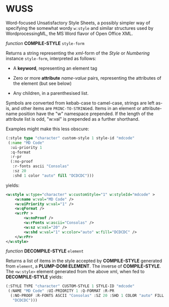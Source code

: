 # WUSS

Word-focused Unsatisfactory Style Sheets, a possibly simpler way of specifying the somewhat wordy `w:style` and similar structures used by WordprocessingML, the MS Word flavor of Open Office XML.

*function* **COMPILE-STYLE** `style-form`

Returns a string representing the *xml*-form of the *Style* or *Numbering* instance `style-form`, interpreted as follows:

* A **keyword**, representing an element tag

* Zero or more **attribute** *name*-*value* pairs, representing the attributes of the element (but see below)

* Any children, in a parenthesised list.

Symbols are converted from kebab-case to camel-case, strings are left as-is, and other items are `PRINC-TO-STRING`ed. Items in an element or attribute-name position have the "w" namespace prepended. If the length of the attribute list is odd, "w:val" is prepended as a further shorthand. 

Examples might make this less obscure:

```lisp
(:style type "character" custom-style 1 style-id "mdcode"
 (:name "MD Code"
  :ui-priority 1
  :q-format
  :r-pr
  (:no-proof
   :r-fonts ascii "Consolas"
   :sz 20
   :shd 1 color "auto" fill "DCDCDC")))
```

yields:

```xml
<w:style w:type="character" w:customStyle="1" w:styleId="mdcode" >
	<w:name w:val="MD Code" />
	<w:uiPriority w:val="1" />
	<w:qFormat />
	<w:rPr >
		<w:noProof />
		<w:rFonts w:ascii="Consolas" />
		<w:sz w:val="20" />
		<w:shd w:val="1" w:color="auto" w:fill="DCDCDC" />
	</w:rPr>
</w:style>
```

*function* **DECOMPILE-STYLE** `element`

Returns a list of items in the style accepted by **COMPILE-STYLE** generated from `element`, a **PLUMP-DOM:ELEMENT**. The inverse of **COMPILE-STYLE**. The `<w:style>` element generated from the above xml, when fed to **DECOMPILE-STYLE** yields:

```lisp
(:STYLE TYPE "character" CUSTOM-STYLE 1 STYLE-ID "mdcode"
 (:NAME "MD Code" :UI-PRIORITY 1 :Q-FORMAT :R-PR
  (:NO-PROOF :R-FONTS ASCII "Consolas" :SZ 20 :SHD 1 COLOR "auto" FILL
   "DCDCDC")))
```

